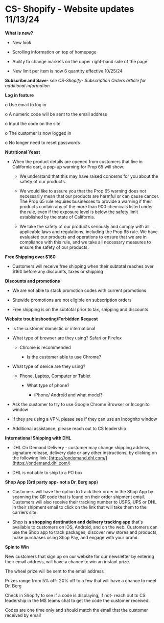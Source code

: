 # CS- Shopify - Website updates 11/13/24

**What is new?**

- New look

- Scrolling information on top of homepage

- Ability to change markets on the upper right-hand side of the page

- New limit per item is now 6 quantity effective 10/25/24

**Subscribe and Save-** *see CS-Shopify- Subscription Orders article for additional information*

**Log in feature**

o  Use email to log in

o   A numeric code will be sent to the email address

o   Input the code on the site

o   The customer is now logged in

o   No longer need to reset passwords

**Nutritional Yeast**

- When the product details are opened from customers that live in California cart, a pop-up warning for Prop 65 will show.

    - We understand that this may have raised concerns for you about the safety of our products.

    - We would like to assure you that the Prop 65 warning does not necessarily mean that our products are harmful or can cause cancer. The Prop 65 rule requires businesses to provide a warning if their products contain any of the more than 900 chemicals listed under the rule, even if the exposure level is below the safety limit established by the state of California.

    - We take the safety of our products seriously and comply with all applicable laws and regulations, including the Prop 65 rule. We have evaluated our products and operations to ensure that we are in compliance with this rule, and we take all necessary measures to ensure the safety of our products.

**Free Shipping over $160**

- Customers will receive free shipping when their subtotal reaches over $160 before any discounts, taxes or shipping

**Discounts and promotions**

- We are not able to stack promotion codes with current promotions

- Sitewide promotions are not eligible on subscription orders

- Free shipping is on the subtotal prior to tax, shipping and discounts

**Website troubleshooting/Forbidden Request**

- Is the customer domestic or international

- What type of browser are they using? Safari or Firefox

    - Chrome is recommended

        - Is the customer able to use Chrome?

- What type of device are they using?

    - Phone, Laptop, Computer or Tablet

        - What type of phone?

            - iPhone/ Android and what model?

- Ask the customer to try to use Google Chrome Browser or Incognito window

- If they are using a VPN, please see if they can use an Incognito window

- Additional assistance, please reach out to CS leadership

**International Shipping with DHL**

- DHL On Demand Delivery - customer may change shipping address, signature release, delivery date or any other instructions, by clicking on the following link: [https://ondemand.dhl.com/](https://ondemand.dhl.com/)

- DHL is not able to ship to a PO box

**Shop App (3rd party app- not a Dr. Berg app)**

- Customers will have the option to track their order in the Shop App by scanning the QR code that is found on their order shipment email. Customers will also receive their tracking number to USPS, UPS or DHL in their shipment email to click on the link that will take them to the carriers site.

- Shop is **a shopping destination and delivery tracking app** that's available to customers on iOS, Android, and on the web. Customers can use the Shop app to track packages, discover new stores and products, make purchases using Shop Pay, and engage with your brand.

**Spin to Win**

New customers that sign up on our website for our newsletter by entering their email address, will have a chance to win an instant prize.

The wheel prize will be sent to the email address

Prizes range from 5% off- 20% off to a few that will have a chance to meet Dr. Berg

Check in Shopify to see if a code is displaying, if not- reach out to CS leadership in the MS teams chat to get the code the customer received.

Codes are one time only and should match the email that the customer received by email